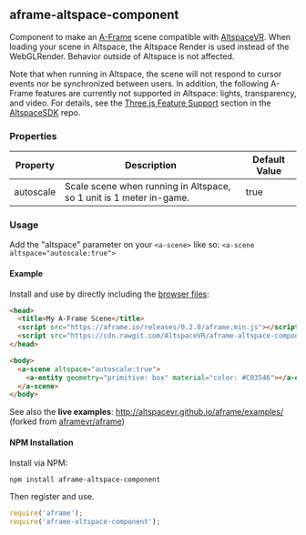 ## aframe-altspace-component

Component to make an [A-Frame](https://aframe.io) scene compatible with [AltspaceVR](http://altvr.com). When loading your scene in Altspace, the Altspace Render is used instead of the WebGLRender. Behavior outside of Altspace is not affected.  

Note that when running in Altspace, the scene will not respond to cursor events nor be synchronized between users.  In addition, the following A-Frame features are currently not supported in Altspace: lights, transparency, and video.  For details, see the [Three.js Feature Support](http://github.com/AltspaceVR/AltspaceSDK#threejs-feature-support) section in the [AltspaceSDK](http://github.com/AltspaceVR/AltspaceSDK) repo. 

### Properties

| Property  | Description | Default Value |
| --------  | ----------- | ------------- |
| autoscale | Scale scene when running in Altspace, so 1 unit is 1 meter in-game. | true |

### Usage
Add the "altspace" parameter on your `<a-scene>` like so: `<a-scene altspace="autoscale:true">`


#### Example

Install and use by directly including the [browser files](dist):

```html
<head>
  <title>My A-Frame Scene</title>
  <script src="https://aframe.io/releases/0.2.0/aframe.min.js"></script>
  <script src="https://cdn.rawgit.com/AltspaceVR/aframe-altspace-component/v0.1.0/dist/aframe-altspace-component.min.js"></script>
</head>

<body>
  <a-scene altspace="autoscale:true">
    <a-entity geometry="primitive: box" material="color: #C03546"></a-entity>
  </a-scene>
</body>
```

See also the **live examples**: http://altspacevr.github.io/aframe/examples/ (forked from [aframevr/aframe](https://github.com/aframevr/aframe))

#### NPM Installation

Install via NPM:

```bash
npm install aframe-altspace-component
```

Then register and use.

```js
require('aframe');
require('aframe-altspace-component');
```
